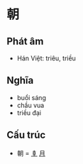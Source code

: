 # 朝

## Phát âm
* Hán Việt: triêu, triều

## Nghĩa
* buổi sáng
* chầu vua
* triều đại

## Cấu trúc
* 朝 = [𠦝](𠦝.md) [月](月.md)

<script>window.HANZI_FIELD='朝';</script>
